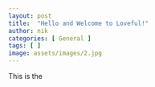 ```yaml
---
layout: post
title:  "Hello and Welcome to Loveful!"
author: nik
categories: [ General ]
tags: [ ]
image: assets/images/2.jpg
---
```


This is the 